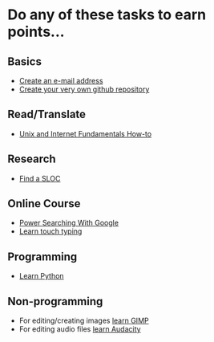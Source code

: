 Do any of these tasks to earn points...
=======================================

Basics
------
* [Create an e-mail address](tasks/create_email_address.md)
* [Create your very own github repository](tasks/create_git.md)

Read/Translate
--------------
* [Unix and Internet Fundamentals How-to](tasks/translate_TLDP_UIF.md)

Research
--------
* [Find a SLOC](tasks/Find_a_SLOC.md)

Online Course
-------------
* [Power Searching With Google](tasks/power_searching_google.md)
* [Learn touch typing](tasks/touch_typing.md)

Programming
-----------
* [Learn Python](tasks/learn_python.md)

Non-programming
---------------
* For editing/creating images [learn GIMP](tasks/learn_gimp.md)
* For editing audio files [learn Audacity](tasks/learn_audacity.md)